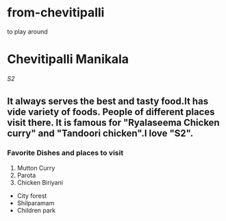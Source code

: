 # from-chevitipalli
to play around
# Chevitipalli Manikala
###### S2
It always serves the best and tasty food.It has vide variety of foods. People of different places visit there. It is famous for **"Ryalaseema Chicken curry"** and **"Tandoori chicken"**.I love **"S2"**.
---

### Favorite Dishes and places to visit

1. Mutton Curry
2. Parota
3. Chicken Biriyani

- City forest
- Shilparamam
- Children park
